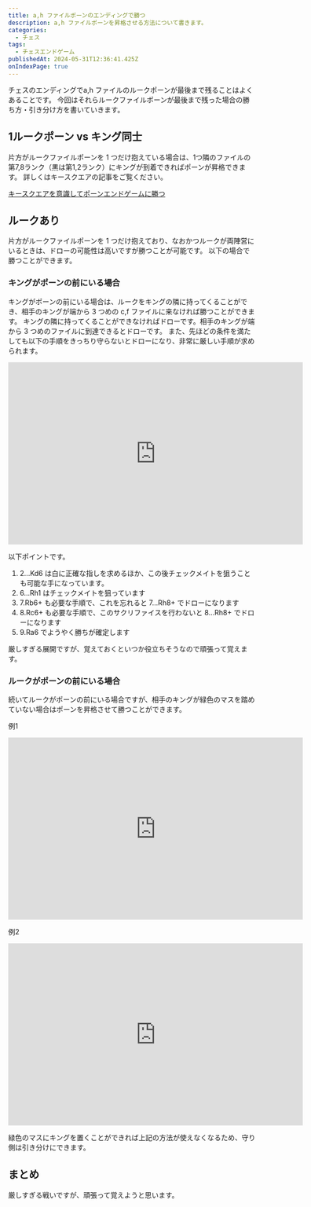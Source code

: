 ```yaml
---
title: a,h ファイルポーンのエンディングで勝つ
description: a,h ファイルポーンを昇格させる方法について書きます。
categories: 
  - チェス
tags:
  - チェスエンドゲーム
publishedAt: 2024-05-31T12:36:41.425Z
onIndexPage: true
---
```


チェスのエンディングでa,h ファイルのルークポーンが最後まで残ることはよくあることです。
今回はそれらルークファイルポーンが最後まで残った場合の勝ち方・引き分け方を書いていきます。

## 1ルークポーン vs キング同士
片方がルークファイルポーンを 1 つだけ抱えている場合は、1つ隣のファイルの第7,8ランク（黒は第1,2ランク）にキングが到着できればポーンが昇格できます。
詳しくはキースクエアの記事をご覧ください。

[キースクエアを意識してポーンエンドゲームに勝つ](https://takamin55.dev/posts/chess/key-square)

## ルークあり
片方がルークファイルポーンを 1 つだけ抱えており、なおかつルークが両陣営にいるときは、ドローの可能性は高いですが勝つことが可能です。
以下の場合で勝つことができます。

### キングがポーンの前にいる場合
キングがポーンの前にいる場合は、ルークをキングの隣に持ってくることができ、相手のキングが端から 3 つめの c,f ファイルに来なければ勝つことができます。
キングの隣に持ってくることができなければドローです。相手のキングが端から 3 つめのファイルに到達できるとドローです。
また、先ほどの条件を満たしても以下の手順をきっちり守らないとドローになり、非常に厳しい手順が求められます。

<iframe width="600" height="371" src="https://lichess.org/study/embed/Obx2GCfu/OFD3GbCu" frameborder=0></iframe>

以下ポイントです。

1. 2...Kd6 は白に正確な指しを求めるほか、この後チェックメイトを狙うことも可能な手になっています。
2. 6...Rh1 はチェックメイトを狙っています
3. 7.Rb6+ も必要な手順で、これを忘れると 7...Rh8+ でドローになります
4. 8.Rc6+ も必要な手順で、このサクリファイスを行わないと 8...Rh8+ でドローになります
5. 9.Ra6 でようやく勝ちが確定します

厳しすぎる展開ですが、覚えておくといつか役立ちそうなので頑張って覚えます。

### ルークがポーンの前にいる場合
続いてルークがポーンの前にいる場合ですが、相手のキングが緑色のマスを踏めていない場合はポーンを昇格させて勝つことができます。

例1
<iframe width="600" height="371" src="https://lichess.org/study/embed/Obx2GCfu/3peEIsS0" frameborder=0></iframe>

例2
<iframe width="600" height="371" src="https://lichess.org/study/embed/Obx2GCfu/GLj3ZLKr" frameborder=0></iframe>

緑色のマスにキングを置くことができれば上記の方法が使えなくなるため、守り側は引き分けにできます。


## まとめ
厳しすぎる戦いですが、頑張って覚えようと思います。
